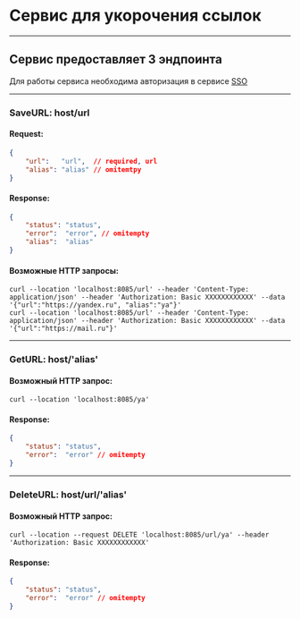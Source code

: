 # Сервис для укорочения ссылок

---

## Сервис предоставляет 3 эндпоинта

Для работы сервиса необходима авторизация в сервисе [SSO](https://github.com/dedmouze/sso)

___

### SaveURL: host/url

#### Request:
```json
{
    "url":   "url",  // required, url
    "alias": "alias" // omitemtpy
}
```

#### Response:
```json
{
    "status": "status",
    "error":  "error", // omitempty
    "alias":  "alias"
}
```

#### Возможные HTTP запросы:
```batch
curl --location 'localhost:8085/url' --header 'Content-Type: application/json' --header 'Authorization: Basic XXXXXXXXXXXX' --data '{"url":"https://yandex.ru", "alias":"ya"}'
curl --location 'localhost:8085/url' --header 'Content-Type: application/json' --header 'Authorization: Basic XXXXXXXXXXXX' --data '{"url":"https://mail.ru"}'
```

---

### GetURL: host/'alias'
#### Возможный HTTP запрос:
```batch
curl --location 'localhost:8085/ya'
```
#### Response:
```json
{
    "status": "status",
    "error":  "error" // omitempty
}
```

---

### DeleteURL: host/url/'alias'
#### Возможный HTTP запрос:
```batch
curl --location --request DELETE 'localhost:8085/url/ya' --header 'Authorization: Basic XXXXXXXXXXXX'
```
#### Response:
```json
{
    "status": "status",
    "error":  "error" // omitempty
}
```